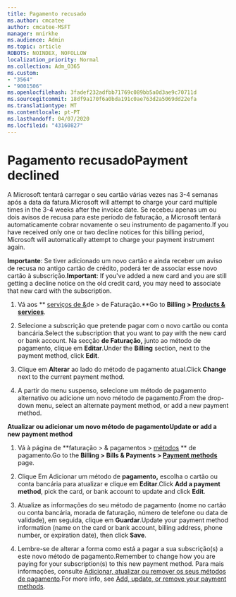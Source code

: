 ```yaml
---
title: Pagamento recusado
ms.author: cmcatee
author: cmcatee-MSFT
manager: mnirkhe
ms.audience: Admin
ms.topic: article
ROBOTS: NOINDEX, NOFOLLOW
localization_priority: Normal
ms.collection: Adm_O365
ms.custom:
- "3564"
- "9001506"
ms.openlocfilehash: 3fadef232adfbb71769c089bb5a0d3ae9c70711d
ms.sourcegitcommit: 18df9a170f6a0bda191c0ae763d2a5069dd22efa
ms.translationtype: MT
ms.contentlocale: pt-PT
ms.lasthandoff: 04/07/2020
ms.locfileid: "43160827"
---
```

# <a name="payment-declined"></a><span data-ttu-id="fc9e0-102">Pagamento recusado</span><span class="sxs-lookup"><span data-stu-id="fc9e0-102">Payment declined</span></span>

<span data-ttu-id="fc9e0-103">A Microsoft tentará carregar o seu cartão várias vezes nas 3-4 semanas após a data da fatura.</span><span class="sxs-lookup"><span data-stu-id="fc9e0-103">Microsoft will attempt to charge your card multiple times in the 3-4 weeks after the invoice date.</span></span>  <span data-ttu-id="fc9e0-104">Se recebeu apenas um ou dois avisos de recusa para este período de faturação, a Microsoft tentará automaticamente cobrar novamente o seu instrumento de pagamento.</span><span class="sxs-lookup"><span data-stu-id="fc9e0-104">If you have received only one or two decline notices for this billing period, Microsoft will automatically attempt to charge your payment instrument again.</span></span>  

<span data-ttu-id="fc9e0-105">**Importante**: Se tiver adicionado um novo cartão e ainda receber um aviso de recusa no antigo cartão de crédito, poderá ter de associar esse novo cartão à subscrição.</span><span class="sxs-lookup"><span data-stu-id="fc9e0-105">**Important**: If you've added a new card and you are still getting a decline notice on the old credit card, you may need to associate that new card with the subscription.</span></span>

1. <span data-ttu-id="fc9e0-106">Vá aos \*\* [serviços de &](https://go.microsoft.com/fwlink/p/?linkid=842054)de > de Faturação.\*\*</span><span class="sxs-lookup"><span data-stu-id="fc9e0-106">Go to **Billing > [Products & services](https://go.microsoft.com/fwlink/p/?linkid=842054)**.</span></span>

2. <span data-ttu-id="fc9e0-107">Selecione a subscrição que pretende pagar com o novo cartão ou conta bancária.</span><span class="sxs-lookup"><span data-stu-id="fc9e0-107">Select the subscription that you want to pay with the new card or bank account.</span></span> <span data-ttu-id="fc9e0-108">Na secção **de Faturação,** junto ao método de pagamento, clique em **Editar**.</span><span class="sxs-lookup"><span data-stu-id="fc9e0-108">Under the **Billing** section, next to the payment method, click **Edit**.</span></span>

3. <span data-ttu-id="fc9e0-109">Clique em **Alterar** ao lado do método de pagamento atual.</span><span class="sxs-lookup"><span data-stu-id="fc9e0-109">Click **Change** next to the current payment method.</span></span>

4. <span data-ttu-id="fc9e0-110">A partir do menu suspenso, selecione um método de pagamento alternativo ou adicione um novo método de pagamento.</span><span class="sxs-lookup"><span data-stu-id="fc9e0-110">From the drop-down menu, select an alternate payment method, or add a new payment method.</span></span>

<span data-ttu-id="fc9e0-111">**Atualizar ou adicionar um novo método de pagamento**</span><span class="sxs-lookup"><span data-stu-id="fc9e0-111">**Update or add a new payment method**</span></span>

1. <span data-ttu-id="fc9e0-112">Vá à página de \*\*faturação > & pagamentos > [métodos](https://go.microsoft.com/fwlink/p/?linkid=2018806) \*\* de pagamento.</span><span class="sxs-lookup"><span data-stu-id="fc9e0-112">Go to the **Billing > Bills & Payments > [Payment methods](https://go.microsoft.com/fwlink/p/?linkid=2018806)** page.</span></span>

2. <span data-ttu-id="fc9e0-113">Clique Em Adicionar um método de **pagamento,** escolha o cartão ou conta bancária para atualizar e clique em **Editar**.</span><span class="sxs-lookup"><span data-stu-id="fc9e0-113">Click **Add a payment method**, pick the card, or bank account to update and click **Edit**.</span></span>

3. <span data-ttu-id="fc9e0-114">Atualize as informações do seu método de pagamento (nome no cartão ou conta bancária, morada de faturação, número de telefone ou data de validade), em seguida, clique em **Guardar**.</span><span class="sxs-lookup"><span data-stu-id="fc9e0-114">Update your payment method information (name on the card or bank account, billing address, phone number, or expiration date), then click **Save**.</span></span>

4. <span data-ttu-id="fc9e0-115">Lembre-se de alterar a forma como está a pagar a sua subscrição(s) a este novo método de pagamento.</span><span class="sxs-lookup"><span data-stu-id="fc9e0-115">Remember to change how you are paying for your subscription(s) to this new payment method.</span></span> <span data-ttu-id="fc9e0-116">Para mais informações, consulte [Adicionar, atualizar ou remover os seus métodos de pagamento](https://go.microsoft.com/fwlink/?linkid=2118133).</span><span class="sxs-lookup"><span data-stu-id="fc9e0-116">For more info, see [Add, update, or remove your payment methods](https://go.microsoft.com/fwlink/?linkid=2118133).</span></span> 
